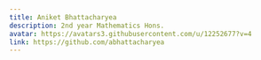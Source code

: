 ```yaml
---
title: Aniket Bhattacharyea
description: 2nd year Mathematics Hons.
avatar: https://avatars3.githubusercontent.com/u/12252677?v=4
link: https://github.com/abhattacharyea
---
```

